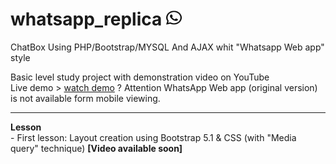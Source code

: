 # whatsapp_replica <img width="25" height="25" src="/upload/whatsapp-brands.svg">
ChatBox Using PHP/Bootstrap/MYSQL And AJAX whit "Whatsapp Web app" style

Basic level study project with demonstration video on YouTube <br>
Live demo > <a href="//www.mercenaryofcodes.it/project/index.php"> watch demo</a>
</i></a>? Attention WhatsApp Web app (original version) is not available form mobile viewing.</i>
<hr>
<b>Lesson</b><br>
- First lesson: Layout creation using Bootstrap 5.1 & CSS (with "Media query" technique) <b>[Video available soon]</b>


